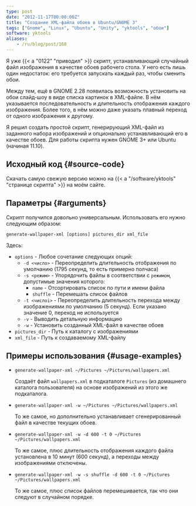 ```yaml
---
type: post
date: "2012-11-17T00:00:00Z"
title: "Создание XML-файла обоев в Ubuntu/GNOME 3"
tags: ["Gnome", "Linux", "Ubuntu", "Unity", "yktools", "обои"]
software: yktools
aliases:
    - /ru/blog/post/168
---
```


Я уже {{< a "0122" "приводил" >}} скрипт, устанавливающий случайный файл изображения в качестве обоев рабочего стола. У него есть лишь один недостаток: его требуется запускать каждый раз, чтобы сменить обои.

Между тем, ещё в GNOME 2.28 появилась возможность установить на обои слайд-шоу в виде списка картинок в XML-файле. В нём указывается последовательность и длительность отображения каждого изображения. Более того, в нём можно даже указать плавный переход от одного изображения к другому.

Я решил создать простой скрипт, генерирующий XML-файл из заданного набора изображений и опционально устанавливающий его в качестве обоев. Для работы скрипта нужен GNOME 3+ или Ubuntu (начиная 11.10).

<!--more-->

## Исходный код {#source-code}

Скачать самую свежую версию можно на {{< a "/software/yktools" "странице скрипта" >}} на моём сайте.

## Параметры {#arguments}

Скрипт получился довольно универсальным. Использовать его нужно следующим образом:

    generate-wallpaper-xml [options] pictures_dir xml_file

Здесь:

 * `options`       - Любое сочетание следующих опций:
   * `-d <число>`  - Переопределить длительность отображения по умолчанию (1795 секунд, то есть примерно полчаса)
   * `-s <режим>`  - Упорядочить файлы в соответствии с `режимом`, допустимые значения которого:
     * `name`      - Отсортировать список по пути и имени файла
     * `shuffle`   - Перемешать список файлов
   * `-t <числоi>` - Переопределить длительность перехода между изображениями по умолчанию (5 секунд). Если указано значение 0, переход не используется
   * `-v`          - Выводить детальную информацию
   * `-w`          - Установить созданный XML-файл в качестве обоев
 * `pictures_dir`  - Путь к каталогу с изображениями
 * `xml_file`      - Путь к создаваемому XML-файлу

## Примеры использования {#usage-examples}

 * `generate-wallpaper-xml ~/Pictures ~/Pictures/wallpapers.xml`

   Создаёт файл `wallpapers.xml` в подкаталоге `Pictures` (из домашнего каталога пользователя) на основе изображений из этого же подкаталога.

 * `generate-wallpaper-xml -w ~/Pictures ~/Pictures/wallpapers.xml`

   То же самое, но дополнительно устанавливает сгенерированный файл в качестве текущих обоев.

 * `generate-wallpaper-xml -w -d 600 -t 0 ~/Pictures ~/Pictures/wallpapers.xml`

   То же самое, плюс длительность отображения каждого файла установлена в 10 минут (600 секунд), а переходы между изображениями отключены.

 * `generate-wallpaper-xml -w -s shuffle -d 600 -t 0 ~/Pictures ~/Pictures/wallpapers.xml`

   То же самое, плюс список файлов перемешивается, так что они следуют в случайном порядке.
